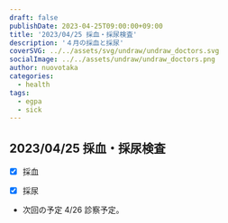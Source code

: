 ```yaml
---
draft: false
publishDate: 2023-04-25T09:00:00+09:00
title: '2023/04/25 採血・採尿検査'
description: '４月の採血と採尿'
coverSVG: ../../assets/svg/undraw/undraw_doctors.svg
socialImage: ../../assets/undraw/undraw_doctors.png
author: nuovotaka
categories:
  - health
tags:
  - egpa
  - sick
---
```


## 2023/04/25 採血・採尿検査

- [x] 採血

- [x] 採尿

- 次回の予定
  4/26 診察予定。

